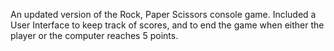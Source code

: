 An updated version of the Rock, Paper Scissors console game. Included a User Interface to keep track of scores, and to end the game when either the player or the computer reaches 5 points.
